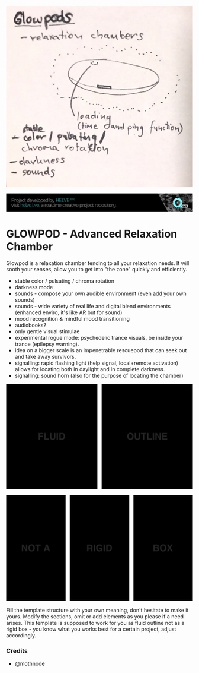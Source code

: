 ![Project Banner](glowpod-idea.JPG)

[![BANNERTAG](/assets/readme_visuals/helve-banner.png)](http://helve.live)

<a name="intro"></a> 
# GLOWPOD - Advanced Relaxation Chamber
Glowpod is a relaxation chamber tending to all your relaxation needs. It will sooth your senses, allow you to get into "the zone" quickly and efficiently.

- stable color / pulsating / chroma rotation
- darkness mode
- sounds - compose your own audible environment (even add your own sounds) 
- sounds - wide variety of real life and digital blend environments (enhanced enviro, it's like AR but for sound)
- mood recognition & mindful mood transitioning
- audiobooks?
- only gentle visual stimulae
- experimental rogue mode: psychedelic trance visuals, be inside your trance (epilepsy warning).
- idea on a bigger scale is an impenetrable rescuepod that can seek out and take away survivors.
- signalling: rapid flashing light (help signal, local+remote activation) allows for locating both in daylight and in complete darkness.
- signalling: sound horn (also for the purpose of locating the chamber)

![GALLERY DUAL](/assets/readme_visuals/vaco-dual-gallery.png)

![GALLERY TRIPLE](/assets/readme_visuals/vaco-triple-gallery.png)

Fill the template structure with your own meaning, don't hesitate to make it yours. Modify the sections, omit or add elements as you please if a need arises. This template is supposed to work for you as fluid outline not as a rigid box - you know what you works best for a certain project, adjust accordingly.

<a name="credits"></a>
### Credits
+ @mothnode
